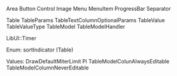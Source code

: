 Area
Button
Control
Image
Menu
MenuItem
ProgressBar
Separator

Table
TableParams
TableTextColumnOptionalParams
TableValue
TableValueType
TableModel
TableModelHandler





LibUI::Timer

Enum:
    sortIndicator (Table)

Values:
    DrawDefaultMiterLimit
    Pi
    TableModelColunAlwaysEditable
    TableModelColumnNeverEditable
